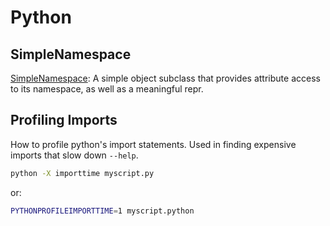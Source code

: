# Python

## SimpleNamespace

[SimpleNamespace](https://docs.python.org/3/library/types.html#types.SimpleNamespace):
A simple object subclass that provides attribute access to its namespace, as
well as a meaningful repr.

## Profiling Imports

How to profile python's import statements.
Used in finding expensive imports that slow down `--help`.

```sh
python -X importtime myscript.py
```

or:

```sh
PYTHONPROFILEIMPORTTIME=1 myscript.python
```

